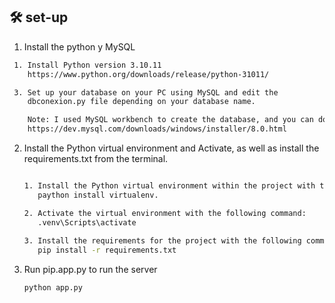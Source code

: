 ## 🛠 set-up

1. Install the python y MySQL 

  ```sh
   1. Install Python version 3.10.11
      https://www.python.org/downloads/release/python-31011/

   3. Set up your database on your PC using MySQL and edit the
      dbconexion.py file depending on your database name.

      Note: I used MySQL workbench to create the database, and you can download it from the following address:
      https://dev.mysql.com/downloads/windows/installer/8.0.html
  ```

2. Install the Python virtual environment and Activate, as well as install the requirements.txt from the terminal.

   ```sh

   1. Install the Python virtual environment within the project with the command:
      paython install virtualenv.

   2. Activate the virtual environment with the following command:
      .venv\Scripts\activate
      
   3. Install the requirements for the project with the following command:
      pip install -r requirements.txt

   ```

4. Run pip.app.py to run the server

   ```sh
   python app.py
   ```

